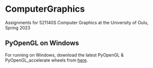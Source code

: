 # ComputerGraphics
Assignments for 521140S Computer Graphics at the University of Oulu, Spring 2023

## PyOpenGL on Windows
For running on Windows, download the latest PyOpenGL & PyOpenGL_accelerate wheels from [here](https://www.lfd.uci.edu/~gohlke/pythonlibs/#pyopengl).
